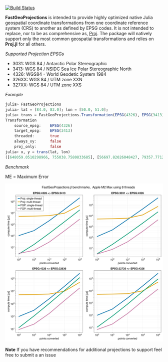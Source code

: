 [![Build Status](https://github.com/alex-s-gardner/FastGeoProjections.jl/actions/workflows/CI.yml/badge.svg?branch=main)](https://github.com/alex-s-gardner/FastGeoProjections.jl/actions/workflows/CI.yml?query=branch%3Amain)

**FastGeoProjections** is intended to provide highly optimized native Julia geospatial coordinate transformations from one coordinate reference system (CRS) to another as defined by EPSG codes. It is not intended to replace, nor to be as comprehensive as, [Proj](https://github.com/JuliaGeo/Proj.jl). The package will natively support only the most common geospatial transformations and relies on **Proj.jl** for all others.

*Supported Projection EPSGs*
- 3031:     WGS 84 / Antarctic Polar Stereographic
- 3413:     WGS 84 / NSIDC Sea Ice Polar Stereographic North
- 4326:     WGS84 - World Geodetic System 1984
- 326XX:    WGS 84 / UTM zone XXN
- 327XX:    WGS 84 / UTM zone XXS

*Example*
```julia
julia> FastGeoProjections
julia> lat = [84.0, 83.0]; lon = [50.0, 51.0];
julia> trans = FastGeoProjections.Transformation(EPSG(4326), EPSG(3413))
Transformation
    source_epsg:    EPSG(4326)
    target_epsg:    EPSG(3413)
    threaded:       true
    always_xy:      false
    proj_only:      false
julia> x, y = trans(lat, lon)
([648059.0510298966, 755038.7580833685], [56697.82026048427, 79357.77126429843])
```

*Benchmark*

ME = Maximum Error

![benchmark](benchmark/benchmark.jpg)

**Note**
If you have recommendations for additional projections to support feel free to submit a an issue
